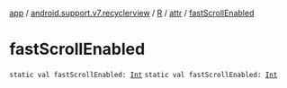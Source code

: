 [app](../../../index.md) / [android.support.v7.recyclerview](../../index.md) / [R](../index.md) / [attr](index.md) / [fastScrollEnabled](./fast-scroll-enabled.md)

# fastScrollEnabled

`static val fastScrollEnabled: `[`Int`](https://kotlinlang.org/api/latest/jvm/stdlib/kotlin/-int/index.html)
`static val fastScrollEnabled: `[`Int`](https://kotlinlang.org/api/latest/jvm/stdlib/kotlin/-int/index.html)
